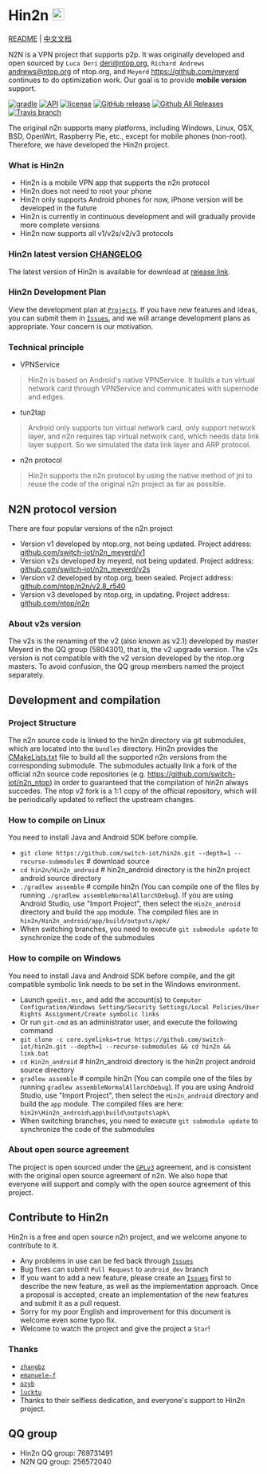 # Hin2n <img height="24" src="doc/pic/logo.png">

[README](README.md) | [中文文档](README_zh.md)

N2N is a VPN project that supports p2p. It was originally developed and open sourced by `Luca Deri` <deri@ntop.org>, `Richard Andrews` <andrews@ntop.org> of ntop.org, and `Meyerd` <https://github.com/meyerd> continues to do optimization work. Our goal is to provide **mobile version** support.

[![gradle](https://img.shields.io/badge/gradle-2.14.1-green.svg?style=plastic)](https://docs.gradle.org/2.14.1/userguide/userguide.html)
[![API](https://img.shields.io/badge/API-15%2B-green.svg?style=plastic)](https://android-arsenal.com/api?level=15)
[![license](https://img.shields.io/github/license/switch-iot/hin2n.svg?style=plastic)](https://www.gnu.org/licenses/gpl-3.0)
[![GitHub release](https://img.shields.io/github/release/switch-iot/hin2n/all.svg?style=plastic)](https://github.com/switch-iot/hin2n/releases)
[![Github All Releases](https://img.shields.io/github/downloads/switch-iot/hin2n/total.svg?style=plastic)](https://github.com/switch-iot/hin2n/releases)
[![Travis branch](https://img.shields.io/travis/switch-iot/hin2n/dev_android.svg?style=plastic)](https://travis-ci.org/switch-iot/hin2n)

The original n2n supports many platforms, including Windows, Linux, OSX, BSD, OpenWrt, Raspberry Pie, etc., except for mobile phones (non-root). Therefore, we have developed the Hin2n project.

### What is Hin2n
- Hin2n is a mobile VPN app that supports the n2n protocol
- Hin2n does not need to root your phone
- Hin2n only supports Android phones for now, iPhone version will be developed in the future
- Hin2n is currently in continuous development and will gradually provide more complete versions
- Hin2n now supports all v1/v2s/v2/v3 protocols

### Hin2n latest version [CHANGELOG](Hin2n_android/CHANGELOG)
The latest version of Hin2n is available for download at [release link](https://github.com/switch-iot/hin2n/releases).

### Hin2n Development Plan
View the development plan at [`Projects`](https://github.com/switch-iot/hin2n/projects).
If you have new features and ideas, you can submit them in [`Issues`](https://github.com/switch-iot/hin2n/issues), and we will arrange development plans as appropriate. Your concern is our motivation.

### Technical principle
- VPNService
> Hin2n is based on Android's native VPNService. It builds a tun virtual network card through VPNService and communicates with supernode and edges.
- tun2tap
> Android only supports tun virtual network card, only support network layer, and n2n requires tap virtual network card, which needs data link layer support. So we simulated the data link layer and ARP protocol.
- n2n protocol
> Hin2n supports the n2n protocol by using the native method of jni to reuse the code of the original n2n project as far as possible.

## N2N protocol version
There are four popular versions of the n2n project
- Version v1 developed by ntop.org, not being updated. Project address: [github.com/switch-iot/n2n_meyerd/v1](https://github.com/switch-iot/n2n_meyerd/tree/master/n2n_v1)
- Version v2s developed by meyerd, not being updated. Project address: [github.com/switch-iot/n2n_meyerd/v2s](https://github.com/switch-iot/n2n_meyerd/tree/master/n2n_v2)
- Version v2 developed by ntop.org, been sealed. Project address: [github.com/ntop/n2n/v2.8_r540](https://github.com/ntop/n2n/tree/2.8-stable)
- Version v3 developed by ntop.org, in updating. Project address: [github.com/ntop/n2n](https://github.com/ntop/n2n)

### About v2s version
The v2s is the renaming of the v2 (also known as v2.1) developed by master Meyerd in the QQ group (5804301), that is, the v2 upgrade version. The v2s version is not compatible with the v2 version developed by the ntop.org masters. To avoid confusion, the QQ group members named the project separately.

## Development and compilation
### Project Structure
The n2n source code is linked to the hin2n directory via git submodules, which are located into the `bundles` directory. Hin2n provides the [CMakeLists.txt](https://github.com/switch-iot/hin2n/blob/dev_android/Hin2n_android/app/CMakeLists.txt) file to build all the supported n2n versions from the corresponding submodule. The submodules actually link a fork of the official n2n source code repositories (e.g. https://github.com/switch-iot/n2n_ntop) in order to guaranteed that the compilation of hin2n always succedes. The ntop v2 fork is a 1:1 copy of the official repository, which will be periodically updated to reflect the upstream changes.

### How to compile on Linux
You need to install Java and Android SDK before compile.
- `git clone https://github.com/switch-iot/hin2n.git --depth=1 --recurse-submodules` # download source
- `cd hin2n/Hin2n_android` # hin2n_android directory is the hin2n project android source directory
- `./gradlew assemble` # compile hin2n (You can compile one of the files by running `./gradlew assembleNormalAllarchDebug`). If you are using Android Studio, use "Import Project", then select the `Hin2n_android` directory and build the `app` module. The compiled files are in `hin2n/Hin2n_android/app/build/outputs/apk/`
- When switching branches, you need to execute `git submodule update` to synchronize the code of the submodules

### How to compile on Windows
You need to install Java and Android SDK before compile, and the git compatible symbolic link needs to be set in the Windows environment.
- Launch `gpedit.msc`, and add the account(s) to `Computer Configuration/Windows Setting/Security Settings/Local Policies/User Rights Assignment/Create symbolic links`
- Or run `git-cmd` as an administrator user, and execute the following command
- `git clone -c core.symlinks=true https://github.com/switch-iot/hin2n.git --depth=1 --recurse-submodules && cd hin2n && link.bat`
- `cd Hin2n_android` # hin2n_android directory is the hin2n project android source directory
- `gradlew assemble` # compile hin2n (You can compile one of the files by running `gradlew assembleNormalAllarchDebug`). If you are using Android Studio, use "Import Project", then select the `Hin2n_android` directory and build the `app` module. The compiled files are here: `hin2n\Hin2n_android\app\build\outputs\apk\`
- When switching branches, you need to execute `git submodule update` to synchronize the code of the submodules

### About open source agreement
The project is open sourced under the [`GPLv3`](LICENSE) agreement, and is consistent with the original open source agreement of n2n. We also hope that everyone will support and comply with the open source agreement of this project.

## Contribute to Hin2n
Hin2n is a free and open source n2n project, and we welcome anyone to contribute to it.
- Any problems in use can be fed back through [`Issues`](https://github.com/switch-iot/hin2n/issues)
- Bug fixes can submit `Pull Request` to `android_dev` branch
- If you want to add a new feature, please create an [`Issues`](https://github.com/switch-iot/hin2n/issues) first to describe the new feature, as well as the implementation approach. Once a proposal is accepted, create an implementation of the new features and submit it as a pull request.
- Sorry for my poor English and improvement for this document is welcome even some typo fix.
- Welcome to watch the project and give the project a `Star`!

### Thanks
- [`zhangbz`](https://github.com/zhangbz)
- [`emanuele-f`](https://github.com/emanuele-f) 
- [`ozyb`](https://github.com/ozyb)
- [`lucktu`](https://github.com/lucktu)
- Thanks to their selfless dedication, and everyone's support to Hin2n project.

## QQ group
- Hin2n QQ group: 769731491
- N2N QQ group: 256572040

